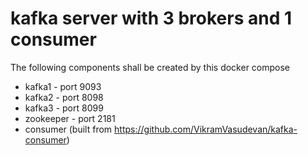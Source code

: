 # kafka server with 3 brokers and 1 consumer

The following components shall be created by this docker compose
- kafka1 - port 9093
- kafka2 - port 8098
- kafka3 - port 8099
- zookeeper - port 2181
- consumer (built from https://github.com/VikramVasudevan/kafka-consumer)

